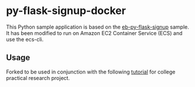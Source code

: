 # py-flask-signup-docker
This Python sample application is based on the [eb-py-flask-signup](https://github.com/awslabs/eb-py-flask-signup) sample. It has been modified to run on Amazon EC2 Container Service (ECS) and use the ecs-cli.

## Usage ##


Forked to be used in conjunction with the following [tutorial](https://aws.amazon.com/blogs/devops/set-up-a-build-pipeline-with-jenkins-and-amazon-ecs/) for college practical research project.
